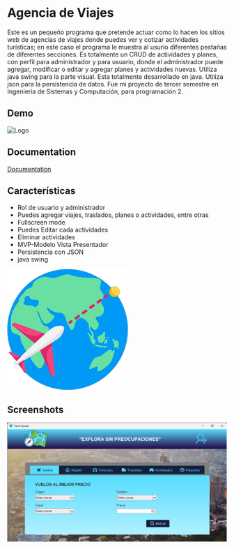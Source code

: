 
#   Agencia de Viajes

Este es un pequeño programa que pretende actuar como lo hacen los sitios web de agencias de viajes donde puedes ver y cotizar actividades turísticas; en este caso el programa le muestra al usurio diferentes pestañas de diferentes secciones. Es totalmente un CRUD de actividades y planes, con perfil para administrador y para usuario, donde el administrador puede agregar, modificar o editar y agregar planes y actividades nuevas. Utiliza java swing para la parte visual. Esta totalmente desarrollado en java. Utiliza json para la persistencia de datos. Fue mi proyecto de tercer semestre en Ingenieria de Sistemas y Computación, para programación 2.

## Demo

![Logo](https://github.com/fredylopez01/TravelQuoter/blob/main/travelQuoter.gif)

## Documentation

[Documentation](https://linktodocumentation)


## Características

- Rol de usuario y administrador
- Puedes agregar viajes, traslados, planes o actividades, entre otras
- Fullscreen mode
- Puedes Editar cada actividades
- Eliminar actividades
- MVP-Modelo Vista Presentador
- Persistencia con JSON
- java swing

![Logo](src/co/edu/uptc/view/images/icon.png)


## Screenshots

![App Screenshot](https://github.com/fredylopez01/TravelQuoter/blob/main/screenshot.png)

